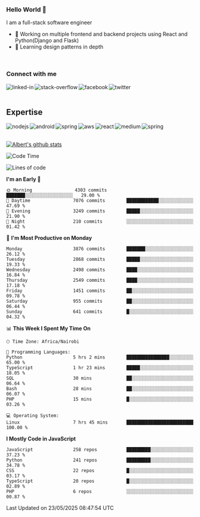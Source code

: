

### Hello World 👋
I am a full-stack software engineer
- 🔭 Working on multiple frontend and backend projects using React and Python(Django and Flask)
- 🌱 Learning design patterns in depth

<br>

### Connect with me

[<img align="left" alt="linked-in" src="https://img.shields.io/badge/linkedin-%230077B5.svg?&style=for-the-badge&logo=linkedin&logoColor=white" />](https://www.linkedin.com/in/albert-byrone/)

<!-- [<img align="left" alt="medium" src="https://img.shields.io/badge/medium-%2312100E.svg?&style=for-the-badge&logo=medium&logoColor=white" />](https://56faisal.medium.com/) -->

[<img align="left" alt="stack-overflow" src="https://img.shields.io/badge/stack%20overflow-FE7A16?logo=stack-overflow&logoColor=white&style=for-the-badge" />](https://stackoverflow.com/users/11916317/albert-byrone)

[<img align="left" alt="facebook" src="https://img.shields.io/badge/facebook-%231877F2.svg?&style=for-the-badge&logo=facebook&logoColor=white" />](https://web.facebook.com/albert.byrone.1/)

[<img align="left" alt="twitter" src="https://img.shields.io/badge/twitter-%231DA1F2.svg?&style=for-the-badge&logo=twitter&logoColor=white" />](https://twitter.com/byrone_albert)

<br>

<br>

## Expertise
<img align="left" alt="nodejs" src="https://img.shields.io/badge/python%20-%2343853D.svg?&style=for-the-badge&logo=node.js&logoColor=white" />
<img align="left" alt="android" src="https://img.shields.io/badge/Flask-3DDC84?logo=android&logoColor=white&style=for-the-badge" />
<img align="left" alt="spring" src="https://img.shields.io/badge/drf%20-%236DB33F.svg?&style=for-the-badge&logo=spring&logoColor=white" />
<img align="left" alt="aws" src="https://img.shields.io/badge/django%20AWS-%23232F3E?logo=amazon-aws&logoColor=white&style=for-the-badge" />
<img align="left" alt="react" src="https://img.shields.io/badge/react%20-%2320232a.svg?&style=for-the-badge&logo=react&logoColor=%2361DAFB" />
<img align="left" alt="medium" src="https://img.shields.io/badge/Angular-%23316192.svg?&style=for-the-badge&logo=postgresql&logoColor=white" />
<img align="left" alt="spring" src="https://img.shields.io/badge/Javascript%20-%236DB33F.svg?&style=for-the-badge&logo=spring&logoColor=white" />
<br>
<br>


[![Albert's github stats](https://github-readme-stats.vercel.app/api?username=Albert-Byrone&count_private=true&show_icons=true&theme=radical&hide_rank=false)](https://github.com/anuraghazra/github-readme-stats)

<!-- [![Top Langs](https://github-readme-stats.vercel.app/api/top-langs/?username=Albert-Byrone&layout=compact)](https://github.com/anuraghazra/github-readme-stats) -->

<!--
**Albert-Byrone/Albert-Byrone** is a ✨ _special_ ✨ repository because its `README.md` (this file) appears on your GitHub profile.

Here are some ideas to get you started:

- 🔭 I’m currently working on ...
- 🌱 I’m currently learning ...
- 👯 I’m looking to collaborate on ...
- 🤔 I’m looking for help with ...
- 💬 Ask me about ...
- 📫 How to reach me: ...
- 😄 Pronouns: ...
- ⚡ Fun fact: ...
-->


<!--START_SECTION:waka-->
![Code Time](http://img.shields.io/badge/Code%20Time-1%2C862%20hrs%2038%20mins-blue)

![Lines of code](https://img.shields.io/badge/From%20Hello%20World%20I%27ve%20Written-86.2%20million%20lines%20of%20code-blue)

**I'm an Early 🐤** 

```text
🌞 Morning                4303 commits        ███████░░░░░░░░░░░░░░░░░░   29.00 % 
🌆 Daytime                7076 commits        ████████████░░░░░░░░░░░░░   47.69 % 
🌃 Evening                3249 commits        █████░░░░░░░░░░░░░░░░░░░░   21.90 % 
🌙 Night                  210 commits         ░░░░░░░░░░░░░░░░░░░░░░░░░   01.42 % 
```
📅 **I'm Most Productive on Monday** 

```text
Monday                   3876 commits        ███████░░░░░░░░░░░░░░░░░░   26.12 % 
Tuesday                  2868 commits        █████░░░░░░░░░░░░░░░░░░░░   19.33 % 
Wednesday                2498 commits        ████░░░░░░░░░░░░░░░░░░░░░   16.84 % 
Thursday                 2549 commits        ████░░░░░░░░░░░░░░░░░░░░░   17.18 % 
Friday                   1451 commits        ██░░░░░░░░░░░░░░░░░░░░░░░   09.78 % 
Saturday                 955 commits         ██░░░░░░░░░░░░░░░░░░░░░░░   06.44 % 
Sunday                   641 commits         █░░░░░░░░░░░░░░░░░░░░░░░░   04.32 % 
```


📊 **This Week I Spent My Time On** 

```text
🕑︎ Time Zone: Africa/Nairobi

💬 Programming Languages: 
Python                   5 hrs 2 mins        ████████████████░░░░░░░░░   65.00 % 
TypeScript               1 hr 23 mins        █████░░░░░░░░░░░░░░░░░░░░   18.05 % 
SQL                      30 mins             ██░░░░░░░░░░░░░░░░░░░░░░░   06.64 % 
Bash                     28 mins             ██░░░░░░░░░░░░░░░░░░░░░░░   06.07 % 
PHP                      15 mins             █░░░░░░░░░░░░░░░░░░░░░░░░   03.26 % 

💻 Operating System: 
Linux                    7 hrs 45 mins       █████████████████████████   100.00 % 
```

**I Mostly Code in JavaScript** 

```text
JavaScript               258 repos           █████████░░░░░░░░░░░░░░░░   37.23 % 
Python                   241 repos           █████████░░░░░░░░░░░░░░░░   34.78 % 
CSS                      22 repos            █░░░░░░░░░░░░░░░░░░░░░░░░   03.17 % 
TypeScript               20 repos            █░░░░░░░░░░░░░░░░░░░░░░░░   02.89 % 
PHP                      6 repos             ░░░░░░░░░░░░░░░░░░░░░░░░░   00.87 % 
```




 Last Updated on 23/05/2025 08:47:54 UTC
<!--END_SECTION:waka-->

